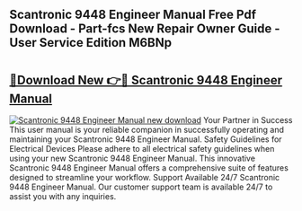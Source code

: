 ## Scantronic 9448 Engineer Manual Free Pdf Download - Part-fcs New Repair Owner Guide - User Service Edition M6BNp

# <h2><a href="http://cf25039.oget.top/?id=Scantronic+9448+Engineer+Manual">🔗Download New 👉🔴 Scantronic 9448 Engineer Manual</a></h2>

[![Scantronic 9448 Engineer Manual new download](https://i.imgur.com/5g1atiW.png)](http://cf25039.oget.top/?id=Scantronic+9448+Engineer+Manual)
Your Partner in Success This user manual is your reliable companion in successfully operating and maintaining your Scantronic 9448 Engineer Manual. Safety Guidelines for Electrical Devices Please adhere to all electrical safety guidelines when using your new Scantronic 9448 Engineer Manual. This innovative Scantronic 9448 Engineer Manual offers a comprehensive suite of features designed to streamline your workflow. Support Available 24/7 Scantronic 9448 Engineer Manual. Our customer support team is available 24/7 to assist you with any inquiries.
